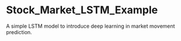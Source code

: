 # Stock_Market_LSTM_Example
A simple LSTM model to introduce deep learning in market movement prediction.
